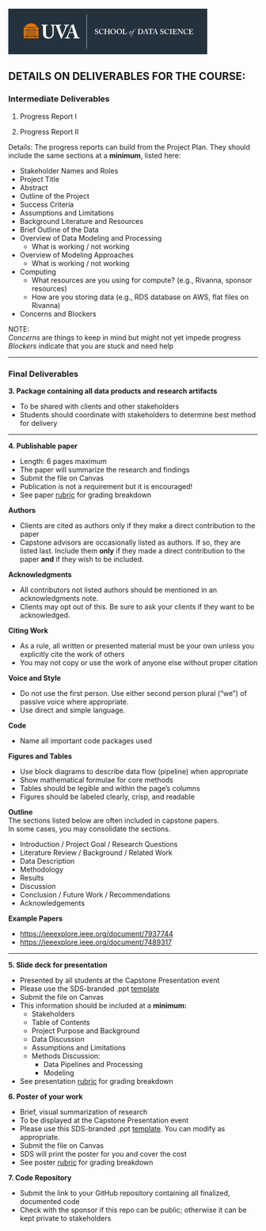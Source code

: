 ![sds_logo](https://github.com/UVADS/ds6013/blob/main/sds_logo.png)

## DETAILS ON DELIVERABLES FOR THE COURSE:

### Intermediate Deliverables

1. Progress Report I

2. Progress Report II


Details: The progress reports can build from the Project Plan. They should include the same sections at a **minimum**, listed here:

- Stakeholder Names and Roles
- Project Title
- Abstract
- Outline of the Project
- Success Criteria
- Assumptions and Limitations
- Background Literature and Resources
- Brief Outline of the Data
- Overview of Data Modeling and Processing
  - What is working / not working
- Overview of Modeling Approaches
  - What is working / not working
- Computing
  - What resources are you using for compute? (e.g., Rivanna, sponsor resources)  
  - How are you storing data (e.g., RDS database on AWS, flat files on Rivanna)
- Concerns and Blockers

NOTE:  
*Concerns* are things to keep in mind but might not yet impede progress  
*Blockers* indicate that you are stuck and need help


---

### Final Deliverables

**3. Package containing all data products and research artifacts**
   - To be shared with clients and other stakeholders
   - Students should coordinate with stakeholders to determine best method for delivery 

---

**4. Publishable paper**
   - Length: 6 pages maximum
   - The paper will summarize the research and findings
   - Submit the file on Canvas
   - Publication is not a requirement but it is encouraged!
   - See paper [rubric](https://github.com/UVADS/ds6013/blob/main/rubrics/rubric_paper.md) for grading breakdown
   
   **Authors**  
   - Clients are cited as authors only if they make a direct contribution to the paper
   - Capstone advisors are occasionally listed as authors. If so, they are listed last. Include them **only** if they made a direct contribution to the paper **and** if they wish to be included.

   **Acknowledgments**  
   - All contributors not listed authors should be mentioned in an acknowledgments note.  
   - Clients may opt out of this. Be sure to ask your clients if they want to be acknowledged.  

   **Citing Work**
   - As a rule, all written or presented material must be your own unless you explicitly cite the work of others
   - You may not copy or use the work of anyone else without proper citation
   
   **Voice and Style**
   - Do not use the first person. Use either second person plural (“we”) of passive voice where appropriate.
   - Use direct and simple language.

   **Code**
   - Name all important code packages used

   **Figures and Tables**
   - Use block diagrams to describe data flow (pipeline) when appropriate
   - Show mathematical formulae for core methods
   - Tables should be legible and within the page’s columns
   - Figures should be labeled clearly, crisp, and readable

   **Outline**  
   The sections listed below are often included in capstone papers.  
   In some cases, you may consolidate the sections.

   - Introduction / Project Goal / Research Questions
   - Literature Review / Background / Related Work
   - Data Description
   - Methodology
   - Results
   - Discussion
   - Conclusion / Future Work / Recommendations
   - Acknowledgements

   **Example Papers**
   - https://ieeexplore.ieee.org/document/7937744
   - https://ieeexplore.ieee.org/document/7489317

---

**5. Slide deck for presentation**
   - Presented by all students at the Capstone Presentation event
   - Please use the SDS-branded .ppt [template](https://github.com/UVADS/ds6013/blob/main/capstone_final_presentation_template.pptx)
   - Submit the file on Canvas
   - This information should be included at a **minimum:**
     - Stakeholders
     - Table of Contents
     - Project Purpose and Background
     - Data Discussion
     - Assumptions and Limitations
     - Methods Discussion:
       - Data Pipelines and Processing
       - Modeling
   - See presentation [rubric](https://github.com/UVADS/ds6013/blob/main/rubrics/rubric_presentation.md) for grading breakdown


**6. Poster of your work**
  - Brief, visual summarization of research
  - To be displayed at the Capstone Presentation event
  - Please use this SDS-branded .ppt [template](https://github.com/UVADS/ds6013/blob/main/capstone_poster_template.pptx). You can modify as appropriate.
  - Submit the file on Canvas
  - SDS will print the poster for you and cover the cost
  - See poster [rubric](https://github.com/UVADS/ds6013/blob/main/rubrics/rubric_poster.md) for grading breakdown


**7. Code Repository**  
  - Submit the link to your GitHub repository containing all finalized, documented code  
  - Check with the sponsor if this repo can be public; otherwise it can be kept private to stakeholders


